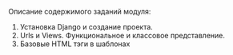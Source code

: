 Описание содержимого заданий модуля:
1. Установка Django и создание проекта.
2. Urls и Views. Функциональное и классовое представление.
3. Базовые HTML тэги в шаблонах
